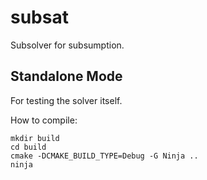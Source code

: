 # subsat

Subsolver for subsumption.


## Standalone Mode

For testing the solver itself.

How to compile:
```
mkdir build
cd build
cmake -DCMAKE_BUILD_TYPE=Debug -G Ninja ..
ninja
```
